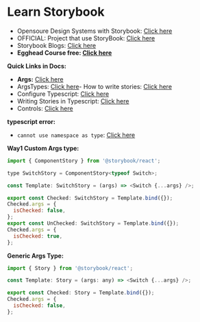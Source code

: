 # Learn Storybook

- Opensoure Design Systems with Storybook: [Click here](https://dev.to/zymantaskatinas/9-amazing-open-source-storybooks-3a8o)
- OFFICIAL: Project that use StoryBook: [Click here](https://storybook.js.org/showcase/projects)
- Storybook Blogs: [Click here](https://storybook.js.org/blog/tag/open-source/)
- **Egghead Course free: [Click here](https://egghead.io/lessons/react-configure-react-storybook-for-use-with-typescript)**

**Quick Links in Docs:**
- **Args:** [Click here](https://storybook.js.org/docs/react/writing-stories/args)
- ArgsTypes: [Click here](https://storybook.js.org/docs/react/api/argtypes)- How to write stories: [Click here](https://storybook.js.org/docs/react/writing-stories/introduction#using-args)
- Configure Typescript: [Click here](https://storybook.js.org/docs/react/configure/typescript)
- Writing Stories in Typescript: [Click here](https://storybook.js.org/blog/writing-stories-in-typescript/)
- Controls: [Click here](https://storybook.js.org/docs/react/essentials/controls)



**typescript error:**
- `cannot use namespace as type`: [Click here](https://www.google.com/search?q=cannot+use+namespace+as+type)


**Way1 Custom Args type:**

```js
import { ComponentStory } from '@storybook/react';

type SwitchStory = ComponentStory<typeof Switch>;

const Template: SwitchStory = (args) => <Switch {...args} />;

export const Checked: SwitchStory = Template.bind({});
Checked.args = {
  isChecked: false,
};
export const UnChecked: SwitchStory = Template.bind({});
Checked.args = {
  isChecked: true,
};

```

**Generic Args Type:**

```js
import { Story } from '@storybook/react';

const Template: Story = (args: any) => <Switch {...args} />;

export const Checked: Story = Template.bind({});
Checked.args = {
  isChecked: false,
};

```

